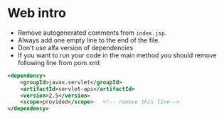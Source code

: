 # Web intro

* Remove autogenerated comments from `index.jsp`.
* Always add one empty line to the end of the file.
* Don't use alfa version of dependencies
* If you want to run your code in the main method you should remove following line from pom.xml:

```xml
<dependency>
    <groupId>javax.servlet</groupId>
    <artifactId>servlet-api</artifactId>
    <version>2.5</version>
    <scope>provided</scope>   <!-- remove this line-->
</dependency>
``` 
